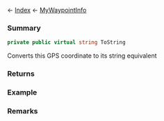 ← [Index](Api-Index) ← [MyWaypointInfo](Sandbox.ModAPI.Ingame.MyWaypointInfo)

### Summary

```csharp
private public virtual string ToString
```

Converts this GPS coordinate to its string equivalent

### Returns



### Example

### Remarks

